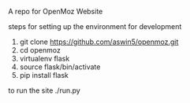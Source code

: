 A repo for OpenMoz Website 

steps for setting up the environment for development 

1. git clone https://github.com/aswin5/openmoz.git
2. cd openmoz
3. virtualenv flask
4. source flask/bin/activate
5. pip install flask 

to run the site 
./run.py 